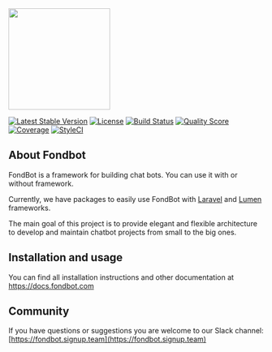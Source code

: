 <img src="https://docs.fondbot.com/images/logo.png" width="200px">

[![Latest Stable Version](https://poser.pugx.org/fondbot/fondbot/v/stable?format=flat-square)](https://packagist.org/packages/fondbot/fondbot)
[![License](https://poser.pugx.org/fondbot/fondbot/license?format=flat-square)](https://packagist.org/packages/fondbot/fondbot)
[![Build Status](https://img.shields.io/travis/fondbot/fondbot.svg?style=flat-square)](https://travis-ci.org/fondbot/fondbot)
[![Quality Score](https://img.shields.io/scrutinizer/g/fondbot/fondbot.svg?style=flat-square)](https://scrutinizer-ci.com/g/fondbot/fondbot)
[![Coverage](https://img.shields.io/scrutinizer/coverage/g/fondbot/fondbot.svg?style=flat-square)](https://scrutinizer-ci.com/g/fondbot/fondbot)
[![StyleCI](https://styleci.io/repos/78780366/shield)](https://styleci.io/repos/78780366)

## About Fondbot
FondBot is a framework for building chat bots. You can use it with or without framework. 

Currently, we have packages to easily use FondBot with [Laravel](https://github.com/fondbot/frameworks-laravel) and [Lumen](https://github.com/fondbot/frameworks-lumen) frameworks. 

The main goal of this project is to provide elegant and flexible architecture to develop and maintain chatbot projects from small to the big ones.

## Installation and usage

You can find all installation instructions and other documentation at https://docs.fondbot.com

## Community

If you have questions or suggestions you are welcome to our Slack channel:
[https://fondbot.signup.team](https://fondbot.signup.team)

